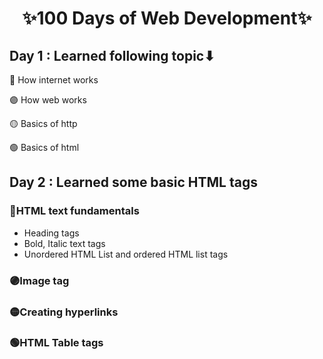 <h1 align="center" >✨100 Days of Web Development✨</h1>


## Day 1 : Learned following topic⬇
🔴 How internet works

🟣 How web works

🟡 Basics of http

🟢 Basics of html

## Day 2 : Learned some basic HTML tags
### 🔴HTML text fundamentals
* Heading tags
* Bold, Italic text tags
* Unordered HTML List and ordered HTML list tags


### 🟣Image tag

### 🟡Creating hyperlinks 

### 🟢HTML Table tags
